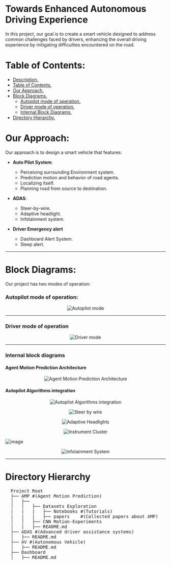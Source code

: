 <a id='1'></a>
# Towards Enhanced Autonomous Driving Experience

In this project, our goal is to create a smart vehicle designed to address common challenges faced by drivers, enhancing the overall driving experience by mitigating difficulties encountered on the road.

<a id='2'></a>
# Table of Contents: 
* [Description.](#1)
* [Table of Contents.](#2)
* [Our Approach.](#3)
* [Block Diagrams.](#4)
  * [Autopilot mode of operation.](#5)
  * [Driver mode of operation.](#6)
  * [Internal Block Diagrams.](#7)
* [Directory Hierarchy.](#8)


<a id='3'></a>
# Our Approach: 
Our approach is to design a smart vehicle that features: 

* **Auto Pilot System**: ​
  * Perceiving surrounding Environment system.​
  * Prediction motion and behavior of  road agents.    ​
  * Localizing itself.​
  * Planning road from source to destination.​

* **ADAS**:​
  * Steer-by-wire.​
  * Adaptive headlight.​
  * Infotainment system.​

* **Driver Emergency  alert**​
  * Dashboard Alert System.​
  * Sleep alert.

-------

<a id='4'></a>
# Block Diagrams: 
Our project has two modes of operation: 
<a id='5'></a>
### Autopilot mode of operation: 
<p align="center">
  <img src="https://github.com/MahmoudEl-Husseni/Towards-Enhanced-Autonomous-Driving-Experience/assets/67474135/bd1f0bda-139a-4935-a7c2-aec82ce592c4" alt="Autopilot mode" border="0">
</p>

-------
<a id='6'></a>
### Driver mode of operation

<p align="center">
  <img src="https://github.com/MahmoudEl-Husseni/Towards-Enhanced-Autonomous-Driving-Experience/assets/67474135/2dc5cb6a-4fb4-4cff-ba3c-fd87655d8161" alt="Driver mode" border="0">
</p>

------

<a id='7'></a>
### Internal block diagrams
#### Agent Motion Prediction Architecture
<p align="center">
  <img src="https://github.com/MahmoudEl-Husseni/Towards-Enhanced-Autonomous-Driving-Experience/assets/67474135/db3ef660-3f38-4f1b-b416-de2d5fdad91b" alt="Agent Motion Prediction Architecture" border="0">
</p>

#### Autopilot Algorithms integration
<p align="center">
  <img src="https://github.com/MahmoudEl-Husseni/Towards-Enhanced-Autonomous-Driving-Experience/assets/67474135/035d4f1f-36c7-4fc8-b8c4-7d043c0d45af" alt="Autopilot Algorithms integration" border="0">
</p>


<p align="center">
  <img src="https://github.com/MahmoudEl-Husseni/Towards-Enhanced-Autonomous-Driving-Experience/assets/67474135/8a9e6cd3-2e36-4cd1-b24d-9f22eb314ba3" alt="Steer by wire" border="0">
</p>



<p align="center">
  <img src="https://github.com/MahmoudEl-Husseni/Towards-Enhanced-Autonomous-Driving-Experience/assets/67474135/1f2f4a4b-d7ac-4dab-ae2c-a9f7f464dcaf" alt="Adaptive Headlights" border="0">
</p>



<p align="center">
  <img src="https://github.com/MahmoudEl-Husseni/Towards-Enhanced-Autonomous-Driving-Experience/assets/67474135/83ceb002-749a-416f-8162-0acb4d7c5e6c" alt="Instrument Cluster" border="0">
</p>



![image](https://github.com/MahmoudEl-Husseni/Towards-Enhanced-Autonomous-Driving-Experience/assets/67474135/6f84026c-6ae2-45d1-96df-cb0d9a74b281)
<p align="center">
  <img src="https://github.com/MahmoudEl-Husseni/Towards-Enhanced-Autonomous-Driving-Experience/assets/67474135/6f84026c-6ae2-45d1-96df-cb0d9a74b281" alt="Infotainment System" border="0">
</p>

---------
<a id='8'></a>
# Directory Hierarchy
<pre>
  Project Root
  ├── AMP #(Agent Motion Prediction)
  │   ├── 
  │   │   ├── Datasets Exploration
  |   |   |   ├── Notebooks #(Tutorials)
  |   |   |   ├── papers    #(Collected papers about AMP)
  │   │   ├── CNN Motion-Experiments
  |   |   ├── README.md
  ├── ADAS #(Advanced driver assistance systems)
  │   ├── README.md
  ├── AV #(Autonomous Vehicle)
  │   ├── README.md
  ├── Dashboard
  │   ├── README.md
</pre>